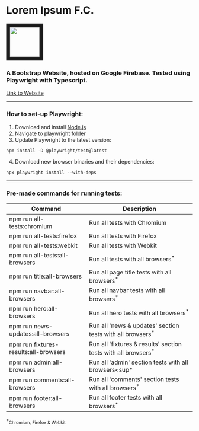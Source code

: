 # Lorem Ipsum F.C.
<p align="left">
<img src="https://github.com/jasonthorne/LoremIpsumFC/blob/main/lorem-ipsum-fc/public/img/teams/Lorem-Ipsum.png" width="80" height="80" border="10"/>
</p>

### A Bootstrap Website, hosted on Google Firebase. Tested using Playwright with Typescript.

[Link to Website](https://lorem-ipsum-fc.web.app)

****

### How to set-up Playwright:
1. Download and install [Node.js](https://nodejs.org/en)
2. Navigate to [playwright](https://github.com/jasonthorne/LoremIpsumFC/tree/main/playwright) folder
3. Update Playwright to the latest version:
  ```diff
  npm install -D @playwright/test@latest
  ```
4. Download new browser binaries and their dependencies:
  ```diff
  npx playwright install --with-deps
  ```

****

### Pre-made commands for running tests:
|  Command  | Description |         
| ---------- | -------- | 
| npm run all-tests:chromium | Run all tests with Chromium |
| npm run all-tests:firefox | Run all tests with Firefox |
| npm run all-tests:webkit | Run all tests with Webkit |
| npm run all-tests:all-browsers | Run all tests with all browsers<sup>*</sup> |
| npm run title:all-browsers | Run all page title tests with all browsers<sup>*</sup> |
| npm run navbar:all-browsers | Run all navbar tests with all browsers<sup>*</sup> |
| npm run hero:all-browsers | Run all hero tests with all browsers<sup>*</sup> |
| npm run news-updates:all-browsers | Run all 'news & updates' section tests with all browsers<sup>*</sup> |
| npm run fixtures-results:all-browsers | Run all 'fixtures & results' section tests with all browsers<sup>*</sup> |
| npm run admin:all-browsers | Run all 'admin' section tests with all browsers<sup*</sup> |
| npm run comments:all-browsers | Run all 'comments' section tests with all browsers<sup>*</sup> |
| npm run footer:all-browsers | Run all footer tests with all browsers<sup>*</sup> |

*<sub>Chromium, Firefox & Webkit<sub>

